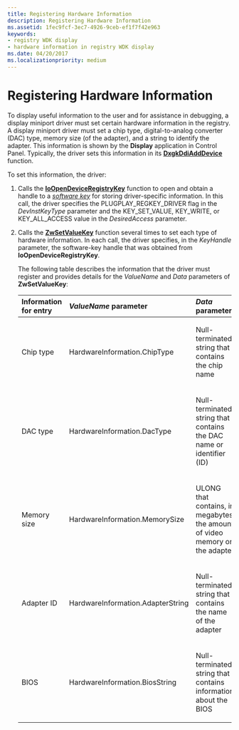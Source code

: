 ```yaml
---
title: Registering Hardware Information
description: Registering Hardware Information
ms.assetid: 1fec9fcf-3ec7-4926-9ceb-ef1f7f42e963
keywords:
- registry WDK display
- hardware information in registry WDK display
ms.date: 04/20/2017
ms.localizationpriority: medium
---
```


# Registering Hardware Information


To display useful information to the user and for assistance in debugging, a display miniport driver must set certain hardware information in the registry. A display miniport driver must set a chip type, digital-to-analog converter (DAC) type, memory size (of the adapter), and a string to identify the adapter. This information is shown by the **Display** application in Control Panel. Typically, the driver sets this information in its [**DxgkDdiAddDevice**](https://msdn.microsoft.com/library/windows/hardware/ff559586) function.

To set this information, the driver:

1.  Calls the [**IoOpenDeviceRegistryKey**](https://msdn.microsoft.com/library/windows/hardware/ff549443) function to open and obtain a handle to a [*software key*](https://msdn.microsoft.com/library/windows/hardware/ff556336#wdkgloss-software-key) for storing driver-specific information. In this call, the driver specifies the PLUGPLAY\_REGKEY\_DRIVER flag in the *DevInstKeyType* parameter and the KEY\_SET\_VALUE, KEY\_WRITE, or KEY\_ALL\_ACCESS value in the *DesiredAccess* parameter.

2.  Calls the [**ZwSetValueKey**](https://msdn.microsoft.com/library/windows/hardware/ff567109) function several times to set each type of hardware information. In each call, the driver specifies, in the *KeyHandle* parameter, the software-key handle that was obtained from **IoOpenDeviceRegistryKey**.

    The following table describes the information that the driver must register and provides details for the *ValueName* and *Data* parameters of **ZwSetValueKey**:

    <table>
    <colgroup>
    <col width="33%" />
    <col width="33%" />
    <col width="33%" />
    </colgroup>
    <thead>
    <tr class="header">
    <th align="left">Information for entry</th>
    <th align="left"><em>ValueName</em> parameter</th>
    <th align="left"><em>Data</em> parameter</th>
    </tr>
    </thead>
    <tbody>
    <tr class="odd">
    <td align="left"><p>Chip type</p></td>
    <td align="left"><p>HardwareInformation.ChipType</p></td>
    <td align="left"><p>Null-terminated string that contains the chip name</p></td>
    </tr>
    <tr class="even">
    <td align="left"><p>DAC type</p></td>
    <td align="left"><p>HardwareInformation.DacType</p></td>
    <td align="left"><p>Null-terminated string that contains the DAC name or identifier (ID)</p></td>
    </tr>
    <tr class="odd">
    <td align="left"><p>Memory size</p></td>
    <td align="left"><p>HardwareInformation.MemorySize</p></td>
    <td align="left"><p>ULONG that contains, in megabytes, the amount of video memory on the adapter</p></td>
    </tr>
    <tr class="even">
    <td align="left"><p>Adapter ID</p></td>
    <td align="left"><p>HardwareInformation.AdapterString</p></td>
    <td align="left"><p>Null-terminated string that contains the name of the adapter</p></td>
    </tr>
    <tr class="odd">
    <td align="left"><p>BIOS</p></td>
    <td align="left"><p>HardwareInformation.BiosString</p></td>
    <td align="left"><p>Null-terminated string that contains information about the BIOS</p></td>
    </tr>
    </tbody>
    </table>

     

 

 





